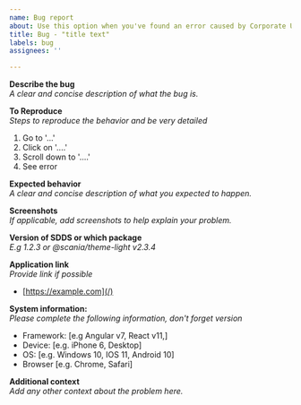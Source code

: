 ```yaml
---
name: Bug report
about: Use this option when you've found an error caused by Corporate UI.
title: Bug - "title text"
labels: bug
assignees: ''

---
```


<!--

Hello! 

Before you report a issue, please read the [FAQ](https://digitaldesign.scania.com/support/faqs) and/or [Contribution](https://digitaldesign.scania.com/contribution) information and also check if there is an issue already [reported](https://github.com/scania-digital-design-system/sdds-website/issues).

-->


**Describe the bug**  
_A clear and concise description of what the bug is._

**To Reproduce**   
_Steps to reproduce the behavior and be very detailed_  
1. Go to '...'
2. Click on '....'
3. Scroll down to '....'
4. See error

**Expected behavior**  
_A clear and concise description of what you expected to happen._

**Screenshots**  
_If applicable, add screenshots to help explain your problem._

**Version of SDDS or which package**  
 _E.g 1.2.3 or @scania/theme-light v2.3.4_

**Application link**  
_Provide link if possible_  
- [https://example.com](/)

**System information:**  
_Please complete the following information, don't forget version_
 - Framework: [e.g Angular v7, React v11,]
 - Device: [e.g. iPhone 6, Desktop]
 - OS: [e.g. Windows 10, IOS 11, Android 10]
 - Browser [e.g. Chrome, Safari]

**Additional context**   
_Add any other context about the problem here._
